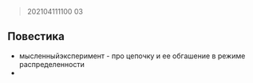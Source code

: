 > 202104111100
03

## Повестика

* мысленныйэксперимент - про цепочку и ее обгашение в режиме распределенности
* 
